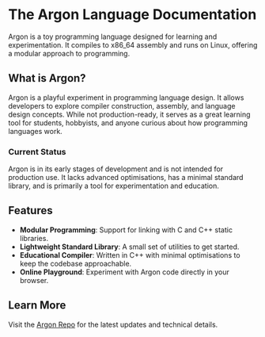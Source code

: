 # The Argon Language Documentation

Argon is a toy programming language designed for learning and experimentation. It compiles to x86_64 assembly and runs on Linux, offering a modular approach to programming.

## What is Argon?

Argon is a playful experiment in programming language design. It allows developers to explore compiler construction, assembly, and language design concepts. While not production-ready, it serves as a great learning tool for students, hobbyists, and anyone curious about how programming languages work.

### Current Status

Argon is in its early stages of development and is not intended for production use. It lacks advanced optimisations, has a minimal standard library, and is primarily a tool for experimentation and education.

## Features

- **Modular Programming**: Support for linking with C and C++ static libraries.
- **Lightweight Standard Library**: A small set of utilities to get started.
- **Educational Compiler**: Written in C++ with minimal optimisations to keep the codebase approachable.
- **Online Playground**: Experiment with Argon code directly in your browser.


## Learn More

Visit the [Argon Repo](https://github.com/yasufadhili/argon/) for the latest updates and technical details.

